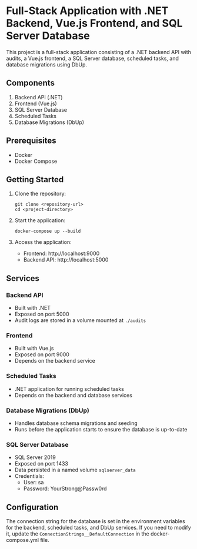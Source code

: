 # Full-Stack Application with .NET Backend, Vue.js Frontend, and SQL Server Database

This project is a full-stack application consisting of a .NET backend API with audits, a Vue.js frontend, a SQL Server database, scheduled tasks, and database migrations using DbUp.

## Components

1. Backend API (.NET)
2. Frontend (Vue.js)
3. SQL Server Database
4. Scheduled Tasks
5. Database Migrations (DbUp)

## Prerequisites

- Docker
- Docker Compose

## Getting Started

1. Clone the repository:
   ```
   git clone <repository-url>
   cd <project-directory>
   ```

2. Start the application:
   ```
   docker-compose up --build
   ```

3. Access the application:
   - Frontend: http://localhost:9000
   - Backend API: http://localhost:5000

## Services

### Backend API

- Built with .NET
- Exposed on port 5000
- Audit logs are stored in a volume mounted at `./audits`

### Frontend

- Built with Vue.js
- Exposed on port 9000
- Depends on the backend service

### Scheduled Tasks

- .NET application for running scheduled tasks
- Depends on the backend and database services

### Database Migrations (DbUp)

- Handles database schema migrations and seeding
- Runs before the application starts to ensure the database is up-to-date

### SQL Server Database

- SQL Server 2019
- Exposed on port 1433
- Data persisted in a named volume `sqlserver_data`
- Credentials:
  - User: sa
  - Password: YourStrong@Passw0rd

## Configuration

The connection string for the database is set in the environment variables for the backend, scheduled tasks, and DbUp services. If you need to modify it, update the `ConnectionStrings__DefaultConnection` in the docker-compose.yml file.
